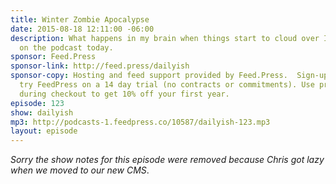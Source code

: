 ```yaml
---
title: Winter Zombie Apocalypse
date: 2015-08-18 12:11:00 -06:00
description: What happens in my brain when things start to cloud over I wonder aloud
  on the podcast today.
sponsor: Feed.Press
sponsor-link: http://feed.press/dailyish
sponsor-copy: Hosting and feed support provided by Feed.Press.  Sign-up today and
  try FeedPress on a 14 day trial (no contracts or commitments). Use promo code "dailyish"
  during checkout to get 10% off your first year.
episode: 123
show: dailyish
mp3: http://podcasts-1.feedpress.co/10587/dailyish-123.mp3
layout: episode
---
```


<em>Sorry the show notes for this episode were removed because Chris got lazy when we moved to our new CMS</em>.
